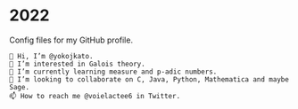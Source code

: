 # 2022
Config files for my GitHub profile.

    👋 Hi, I’m @yokojkato.
    👀 I’m interested in Galois theory.
    🌱 I’m currently learning measure and p-adic numbers.
    💞️ I’m looking to collaborate on C, Java, Python, Mathematica and maybe Sage.
    📫 How to reach me @voielactee6 in Twitter.
